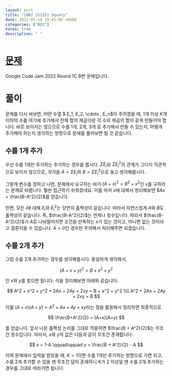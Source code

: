 ```yaml
---
layout: post
title: "[BOJ 25125] Squary"
date: 2022-05-18 19:45:00 +0900
categories: ["BOJ"]
katex: true
description: " "
---
```


# [문제](https://www.acmicpc.net/problem/25125)

Google Code Jam 2022 Round 1C B번 문제입니다.

# 풀이

문제를 다시 써보면, 어떤 수열 $ E_1, E_2, \cdots , E_n$이 주어졌을 때, 1개 이상 $K$개 이하의 수를 여기에 추가해서 전체 합의 제곱이랑 각 수의 제곱의 합이 같게 만들어야 합니다. 바로 보이지는 않으므로 수를 1개, 2개, 3개 등 추가해서 만들 수 있는지, 어떻게 추가해야 하는지 생각하는 방향으로 문제를 풀어보면 될 것 같습니다.

## 수를 1개 추가

우선 수를 1개만 추가하는 추가하는 경우를 봅시다. $\Sigma E_i$와 $\Sigma E_i^2$의 관계가 그다지 직관적으로 보이지 않으므로, 각각을 $A = \Sigma E_i$와 $B = \Sigma E_i^2$으로 놓고 생각해봅시다.

그렇게 변수를 정하고 나면, 문제에서 요구하는 바가 ${\left( A+x \right)}^2 = B^2 + x^2$인 $x$를 구하라는 문제로 바뀝니다. 훨씬 접근하기 쉬워졌네요. 이를 마저 $x$에 대해서 정리해보면 $Ax = \frac{B-A^2}{2}$를 얻습니다.

한편, 모든 $i$에 대해 $E_i$와 $E_i^2$는 당연히 홀짝성이 같습니다. 따라서 자연스럽게 $A$와 $B$도 홀짝성이 같습니다. 즉, $\frac{B-A^2}{2}$는 언제나 정수입니다. 따라서 $\frac{B-A^2}{2}$가 $A$로 나눠떨어지면 조건을 만족하는 $x$가 있는 것이고, 아니면 없는 것이라고 결론지을 수 있습니다. $A=0$인 경우만 주의해서 처리해주면 되겠습니다.

## 수를 2개 추가

그럼 수를 2개 추가하는 경우를 생각해봅시다. 동일하게 생각해서,

$$ {\left( A+x+y \right)}^2 = B + x^2 + y^2 $$

인 $x$와 $y$를 찾으면 됩니다. 식을 정리해보면 아래와 같습니다.

$$
A^2 + x^2 + y^2 + 2Ax + 2Ay + 2xy = B + x^2 + y^2 \\\\
A^2 + 2Ax + 2Ay + 2xy = B
$$

이를 $(A+x)(A+y) = A^2 + Ax + Ay + xy$라는 점을 활용해서 정리하면 최종적으로

$$
\frac{B+A^2}{2} = (A+x)(A+y)
$$

를 얻습니다. 앞서 나온 홀짝성 논리를 그대로 적용하면 $\frac{B + A^2}{2}$는 무조건 정수입니다. 따라서, $x$와 $y$의 값은 다음과 같이 무조건 존재합니다.

$$
x = 1-A \qquad\qquad y = \frac{B + A^2}{2} - A
$$

이제 문제에서 입력을 받았을 때, $K=1$이면 수를 1개만 추가하는 방향으로 가면 되고, 수를 2개 추가할 수 있을 땐 무조건 답이 존재하니 $K$가 2 이상일 땐 수를 2개 추가하는 경우를 그대로 따라가면 됩니다.

